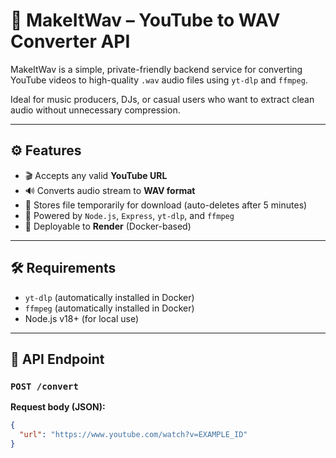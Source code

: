 # 🎵 MakeItWav – YouTube to WAV Converter API

MakeItWav is a simple, private-friendly backend service for converting YouTube videos to high-quality `.wav` audio files using `yt-dlp` and `ffmpeg`.

Ideal for music producers, DJs, or casual users who want to extract clean audio without unnecessary compression.

---

## ⚙️ Features

- 🎬 Accepts any valid **YouTube URL**
- 🔊 Converts audio stream to **WAV format**
- 💾 Stores file temporarily for download (auto-deletes after 5 minutes)
- 🧱 Powered by `Node.js`, `Express`, `yt-dlp`, and `ffmpeg`
- 🚀 Deployable to **Render** (Docker-based)

---

## 🛠️ Requirements

- `yt-dlp` (automatically installed in Docker)
- `ffmpeg` (automatically installed in Docker)
- Node.js v18+ (for local use)

---

## 🚀 API Endpoint

### `POST /convert`

**Request body (JSON):**

```json
{
  "url": "https://www.youtube.com/watch?v=EXAMPLE_ID"
}
